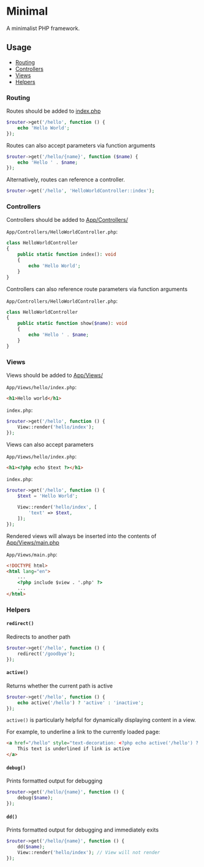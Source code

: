 # Minimal

A minimalist PHP framework.

## Usage
- [Routing](#routing)
- [Controllers](#controllers)
- [Views](#views)
- [Helpers](#helpers)

### Routing
Routes should be added to [index.php](index.php)
```php
$router->get('/hello', function () {
    echo 'Hello World';
});
```

Routes can also accept parameters via function arguments
```php
$router->get('/hello/{name}', function ($name) {
    echo 'Hello ' . $name;
});
```

Alternatively, routes can reference a controller.
```php
$router->get('/hello', 'HelloWorldController::index');
```

### Controllers
Controllers should be added to [App/Controllers/](App/Controllers/)

`App/Controllers/HelloWorldController.php`:

```php
class HelloWorldController
{
    public static function index(): void
    {
        echo 'Hello World';
    }
}
```

Controllers can also reference route parameters via function arguments

`App/Controllers/HelloWorldController.php`:

```php
class HelloWorldController
{
    public static function show($name): void
    {
        echo 'Hello ' . $name;
    }
}
```

### Views
Views should be added to [App/Views/](App/Views/)

`App/Views/hello/index.php`:
```html
<h1>Hello world</h1>
```

`index.php`:
```php
$router->get('/hello', function () {
    View::render('hello/index');
});
```

Views can also accept parameters

`App/Views/hello/index.php`:
```html
<h1><?php echo $text ?></h1>
```

`index.php`:
```php
$router->get('/hello', function () {
    $text = 'Hello World';

    View::render('hello/index', [
        'text' => $text,
    ]);
});
```

Rendered views will always be inserted into the contents of [App/Views/main.php](App/Views/main.php)

`App/Views/main.php`:
```html
<!DOCTYPE html>
<html lang="en">
    ...
    <?php include $view . '.php' ?>
    ...
</html>
```

### Helpers

#### `redirect()`
Redirects to another path
```php
$router->get('/hello', function () {
    redirect('/goodbye');
});
```

#### `active()`
Returns whether the current path is active
```php
$router->get('/hello', function () {
    echo active('/hello') ? 'active' : 'inactive';
});
```

`active()` is particularly helpful for dynamically displaying content in a view.

For example, to underline a link to the currently loaded page:
```html
<a href="/hello" style="text-decoration: <?php echo active('/hello') ? 'underline' : 'none' ?>">
    This text is underlined if link is active
</a>
```

#### `debug()`
Prints formatted output for debugging
```php
$router->get('/hello/{name}', function () {
    debug($name);
});
```

#### `dd()`
Prints formatted output for debugging and immediately exits
```php
$router->get('/hello/{name}', function () {
    dd($name);
    View::render('hello/index'); // View will not render
});
```
